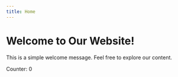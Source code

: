 ```yaml
---
title: Home
---
```


<html lang="en">
<head>
    <meta charset="UTF-8">
    <meta name="viewport" content="width=device-width, initial-scale=1.0">
    <title>Welcome Page</title>
    
</head>
<body>
    <h1>Welcome to Our Website!</h1>
    <p>This is a simple welcome message. Feel free to explore our content.</p>
    <div id="counter">Counter: <span id="count">0</span></div>
    <script>
        // JavaScript code to update the counter
        document.addEventListener('DOMContentLoaded', function () {
            // Fetch the current user's ID from the API
            fetch('/api/person/currentUserId')
                .then(response => response.json())
                .then(userId => {
                    // Display the current user's ID (for demonstration purposes)
                    console.log('Current User ID:', userId);
                    // Fetch the "counter" variable for the current user from the API
                    fetch(`/api/person/${userId}`)
                        .then(response => response.json())
                        .then(person => {
                            // Display the "counter" variable on the page
                            const counterElement = document.getElementById('count');
                            counterElement.textContent = person.counter;
                        })
                        .catch(error => console.error('Error fetching person:', error));
                })
                .catch(error => console.error('Error fetching currentUserId:', error));
        })
    </script>
</body>
</html>
